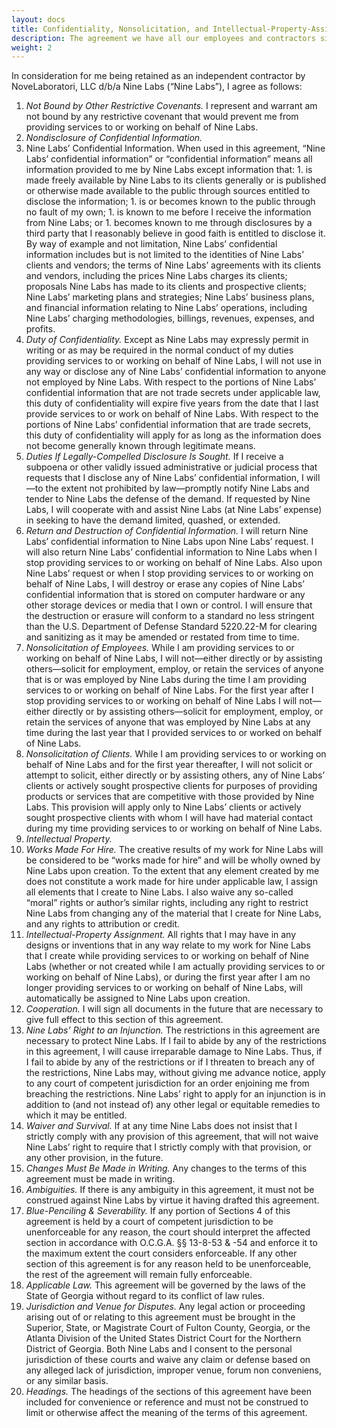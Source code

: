 ```yaml
---
layout: docs
title: Confidentiality, Nonsolicitation, and Intellectual-Property-Assignment Agreement
description: The agreement we have all our employees and contractors sign which covers the nature of our working relationship, confidentiality, and non-disclosure.
weight: 2
---
```


In consideration for me being retained as an independent contractor by NoveLaboratori, LLC d/b/a Nine Labs (“Nine Labs”), I agree as follows:

1. *Not Bound by Other Restrictive Covenants.* I represent and warrant am not bound by any restrictive covenant that would prevent me from providing services to or working on behalf of Nine Labs.
1. *Nondisclosure of Confidential Information.*
  1. Nine Labs’ Confidential Information. When used in this agreement, “Nine Labs’ confidential information” or “confidential information” means all information provided to me by Nine Labs except information that:
    1. is made freely available by Nine Labs to its clients generally or is published or otherwise made available to the public through sources entitled to disclose the information;
    1. is or becomes known to the public through no fault of my own;
    1. is known to me before I receive the information from Nine Labs; or
    1. becomes known to me through disclosures by a third party that I reasonably believe in good faith is entitled to disclose it.
  By way of example and not limitation, Nine Labs’ confidential information includes but is not limited to the identities of Nine Labs’ clients and vendors; the terms of Nine Labs’ agreements with its clients and vendors, including the prices Nine Labs charges its clients; proposals Nine Labs has made to its clients and prospective clients; Nine Labs’ marketing plans and strategies; Nine Labs’ business plans, and financial information relating to Nine Labs’ operations, including Nine Labs’ charging methodologies, billings, revenues, expenses, and profits.
  1. *Duty of Confidentiality.* Except as Nine Labs may expressly permit in writing or as may be required in the normal conduct of my duties providing services to or working on behalf of Nine Labs, I will not use in any way or disclose any of Nine Labs’ confidential information to anyone not employed by Nine Labs. With respect to the portions of Nine Labs’ confidential information that are not trade secrets under applicable law, this duty of confidentiality will expire five years from the date that I last provide services to or work on behalf of Nine Labs. With respect to the portions of Nine Labs’ confidential information that are trade secrets, this duty of confidentiality will apply for as long as the information does not become generally known through legitimate means.
  1. *Duties If Legally-Compelled Disclosure Is Sought.* If I receive a subpoena or other validly issued administrative or judicial process that requests that I disclose any of Nine Labs’ confidential information, I will—to the extent not prohibited by law—promptly notify Nine Labs and tender to Nine Labs the defense of the demand. If requested by Nine Labs, I will cooperate with and assist Nine Labs (at Nine Labs’ expense) in seeking to have the demand limited, quashed, or extended.
  1. *Return and Destruction of Confidential Information.* I will return Nine Labs’ confidential information to Nine Labs upon Nine Labs’ request. I will also return Nine Labs’ confidential information to Nine Labs when I stop providing services to or working on behalf of Nine Labs. Also upon Nine Labs’ request or when I stop providing services to or working on behalf of Nine Labs, I will destroy or erase any copies of Nine Labs’ confidential information that is stored on computer hardware or any other storage devices or media that I own or control. I will ensure that the destruction or erasure will conform to a standard no less stringent than the U.S. Department of Defense Standard 5220.22-M for clearing and sanitizing as it may be amended or restated from time to time.
1. *Nonsolicitation of Employees.* While I am providing services to or working on behalf of Nine Labs, I will not—either directly or by assisting others—solicit for employment, employ, or retain the services of anyone that is or was employed by Nine Labs during the time I am providing services to or working on behalf of Nine Labs. For the first year after I stop providing services to or working on behalf of Nine Labs I will not—either directly or by assisting others—solicit for employment, employ, or retain the services of anyone that was employed by Nine Labs at any time during the last year that I provided services to or worked on behalf of Nine Labs.
1. *Nonsolicitation of Clients.* While I am providing services to or working on behalf of Nine Labs and for the first year thereafter, I will not solicit or attempt to solicit, either directly or by assisting others, any of Nine Labs’ clients or actively sought prospective clients for purposes of providing products or services that are competitive with those provided by Nine Labs. This provision will apply only to Nine Labs’ clients or actively sought prospective clients with whom I will have had material contact during my time providing services to or working on behalf of Nine Labs.
1. *Intellectual Property.*
  1. *Works Made For Hire.* The creative results of my work for Nine Labs will be considered to be “works made for hire” and will be wholly owned by Nine Labs upon creation. To the extent that any element created by me does not constitute a work made for hire under applicable law, I assign all elements that I create to Nine Labs. I also waive any so-called “moral” rights or author’s similar rights, including any right to restrict Nine Labs from changing any of the material that I create for Nine Labs, and any rights to attribution or credit.
  1. *Intellectual-Property Assignment.* All rights that I may have in any designs or inventions that in any way relate to my work for Nine Labs that I create while providing services to or working on behalf of Nine Labs (whether or not created while I am actually providing services to or working on behalf of Nine Labs), or during the first year after I am no longer providing services to or working on behalf of Nine Labs, will automatically be assigned to Nine Labs upon creation.
  1. *Cooperation.* I will sign all documents in the future that are necessary to give full effect to this section of this agreement.
1. *Nine Labs’ Right to an Injunction.* The restrictions in this agreement are necessary to protect Nine Labs. If I fail to abide by any of the restrictions in this agreement, I will cause irreparable damage to Nine Labs. Thus, if I fail to abide by any of the restrictions or if I threaten to breach any of the restrictions, Nine Labs may, without giving me advance notice, apply to any court of competent jurisdiction for an order enjoining me from breaching the restrictions. Nine Labs’ right to apply for an injunction is in addition to (and not instead of) any other legal or equitable remedies to which it may be entitled.
1. *Waiver and Survival.* If at any time Nine Labs does not insist that I strictly comply with any provision of this agreement, that will not waive Nine Labs’ right to require that I strictly comply with that provision, or any other provision, in the future.
1. *Changes Must Be Made in Writing.* Any changes to the terms of this agreement must be made in writing.
1. *Ambiguities.* If there is any ambiguity in this agreement, it must not be construed against Nine Labs by virtue it having drafted this agreement.
1. *Blue-Penciling & Severability.* If any portion of Sections 4 of this agreement is held by a court of competent jurisdiction to be unenforceable for any reason, the court should interpret the affected section in accordance with O.C.G.A. §§ 13-8-53 & -54 and enforce it to the maximum extent the court considers enforceable. If any other section of this agreement is for any reason held to be unenforceable, the rest of the agreement will remain fully enforceable.
1. *Applicable Law.* This agreement will be governed by the laws of the State of Georgia without regard to its conflict of law rules.
1. *Jurisdiction and Venue for Disputes.* Any legal action or proceeding arising out of or relating to this agreement must be brought in the Superior, State, or Magistrate Court of Fulton County, Georgia, or the Atlanta Division of the United States District Court for the Northern District of Georgia. Both Nine Labs and I consent to the personal jurisdiction of these courts and waive any claim or defense based on any alleged lack of jurisdiction, improper venue, forum non conveniens, or any similar basis.
1. *Headings.* The headings of the sections of this agreement have been included for convenience or reference and must not be construed to limit or otherwise affect the meaning of the terms of this agreement.
